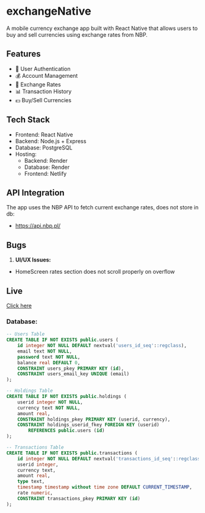 # exchangeNative 

A mobile currency exchange app built with React Native that allows users to buy
and sell currencies using exchange rates from NBP.

## Features

- 👤 User Authentication
- 💰 Account Management
- 💱 Exchange Rates
- 📊 Transaction History
- 💵 Buy/Sell Currencies

## Tech Stack

- Frontend: React Native
- Backend: Node.js + Express
- Database: PostgreSQL
- Hosting:
  - Backend: Render
  - Database: Render
  - Frontend: Netlify

## API Integration

The app uses the NBP API to fetch current exchange rates, does not store in db:
- https://api.nbp.pl/

## Bugs

1. **UI/UX Issues:**
  - HomeScreen rates section does not scroll properly on overflow

## Live 
[Click here](davilex.netlify.app)

### Database:
```sql
-- Users Table
CREATE TABLE IF NOT EXISTS public.users (
    id integer NOT NULL DEFAULT nextval('users_id_seq'::regclass),
    email text NOT NULL,
    password text NOT NULL,
    balance real DEFAULT 0,
    CONSTRAINT users_pkey PRIMARY KEY (id),
    CONSTRAINT users_email_key UNIQUE (email)
);

-- Holdings Table
CREATE TABLE IF NOT EXISTS public.holdings (
    userid integer NOT NULL,
    currency text NOT NULL,
    amount real,
    CONSTRAINT holdings_pkey PRIMARY KEY (userid, currency),
    CONSTRAINT holdings_userid_fkey FOREIGN KEY (userid)
        REFERENCES public.users (id)
);

-- Transactions Table
CREATE TABLE IF NOT EXISTS public.transactions (
    id integer NOT NULL DEFAULT nextval('transactions_id_seq'::regclass),
    userid integer,
    currency text,
    amount real,
    type text,
    timestamp timestamp without time zone DEFAULT CURRENT_TIMESTAMP,
    rate numeric,
    CONSTRAINT transactions_pkey PRIMARY KEY (id)
);